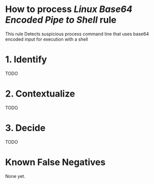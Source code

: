 # How to process *Linux Base64 Encoded Pipe to Shell* rule
This rule Detects suspicious process command line that uses base64 encoded input for execution with a shell

# 1. Identify
TODO

# 2. Contextualize
TODO

# 3. Decide
TODO

# Known False Negatives
None yet.
